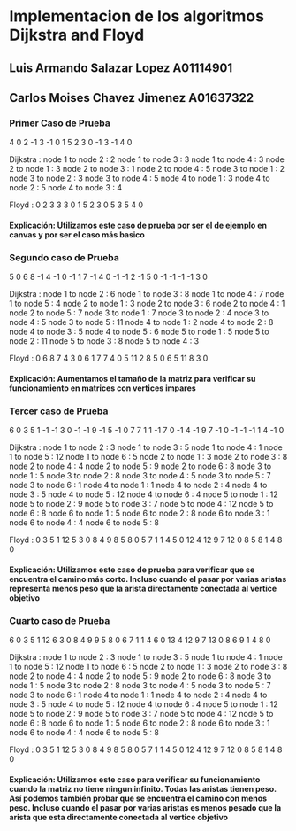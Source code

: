 # Implementacion de los algoritmos Dijkstra and Floyd

## Luis Armando Salazar Lopez A01114901

## Carlos Moises Chavez Jimenez A01637322

### Primer Caso de Prueba

4
0 2 -1 3
-1 0 1 5
2 3 0 -1
3 -1 4 0

Dijkstra :
node 1 to node 2 : 2
node 1 to node 3 : 3
node 1 to node 4 : 3
node 2 to node 1 : 3
node 2 to node 3 : 1
node 2 to node 4 : 5
node 3 to node 1 : 2
node 3 to node 2 : 3
node 3 to node 4 : 5
node 4 to node 1 : 3
node 4 to node 2 : 5
node 4 to node 3 : 4

Floyd :
0 2 3 3
3 0 1 5
2 3 0 5
3 5 4 0

#### Explicación: Utilizamos este caso de prueba por ser el de ejemplo en canvas y por ser el caso más basico

### Segundo caso de Prueba

5
0 6 8 -1 4
-1 0 -1 1 7
-1 4 0 -1 -1
2 -1 5 0 -1
-1 -1 -1 3 0

Dijkstra :
node 1 to node 2 : 6
node 1 to node 3 : 8
node 1 to node 4 : 7
node 1 to node 5 : 4
node 2 to node 1 : 3
node 2 to node 3 : 6
node 2 to node 4 : 1
node 2 to node 5 : 7
node 3 to node 1 : 7
node 3 to node 2 : 4
node 3 to node 4 : 5
node 3 to node 5 : 11
node 4 to node 1 : 2
node 4 to node 2 : 8
node 4 to node 3 : 5
node 4 to node 5 : 6
node 5 to node 1 : 5
node 5 to node 2 : 11
node 5 to node 3 : 8
node 5 to node 4 : 3

Floyd :
0 6 8 7 4
3 0 6 1 7
7 4 0 5 11
2 8 5 0 6
5 11 8 3 0

#### Explicación: Aumentamos el tamaño de la matriz para verificar su funcionamiento en matrices con vertices impares

### Tercer caso de Prueba

6
0 3 5 1 -1 -1
3 0 -1 -1 9 -1
5 -1 0 7 7 1
1 -1 7 0 -1 4
-1 9 7 -1 0 -1
-1 -1 1 4 -1 0

Dijkstra :
node 1 to node 2 : 3
node 1 to node 3 : 5
node 1 to node 4 : 1
node 1 to node 5 : 12
node 1 to node 6 : 5
node 2 to node 1 : 3
node 2 to node 3 : 8
node 2 to node 4 : 4
node 2 to node 5 : 9
node 2 to node 6 : 8
node 3 to node 1 : 5
node 3 to node 2 : 8
node 3 to node 4 : 5
node 3 to node 5 : 7
node 3 to node 6 : 1
node 4 to node 1 : 1
node 4 to node 2 : 4
node 4 to node 3 : 5
node 4 to node 5 : 12
node 4 to node 6 : 4
node 5 to node 1 : 12
node 5 to node 2 : 9
node 5 to node 3 : 7
node 5 to node 4 : 12
node 5 to node 6 : 8
node 6 to node 1 : 5
node 6 to node 2 : 8
node 6 to node 3 : 1
node 6 to node 4 : 4
node 6 to node 5 : 8

Floyd :
0 3 5 1 12 5
3 0 8 4 9 8
5 8 0 5 7 1
1 4 5 0 12 4
12 9 7 12 0 8
5 8 1 4 8 0

#### Explicación: Utilizamos este caso de prueba para verificar que se encuentra el camino más corto. Incluso cuando el pasar por varias aristas representa menos peso que la arista directamente conectada al vertice objetivo

### Cuarto caso de Prueba

6
0 3 5 1 12 6
3 0 8 4 9 9
5 8 0 6 7 1
1 4 6 0 13 4
12 9 7 13 0 8
6 9 1 4 8 0

Dijkstra :
node 1 to node 2 : 3
node 1 to node 3 : 5
node 1 to node 4 : 1
node 1 to node 5 : 12
node 1 to node 6 : 5
node 2 to node 1 : 3
node 2 to node 3 : 8
node 2 to node 4 : 4
node 2 to node 5 : 9
node 2 to node 6 : 8
node 3 to node 1 : 5
node 3 to node 2 : 8
node 3 to node 4 : 5
node 3 to node 5 : 7
node 3 to node 6 : 1
node 4 to node 1 : 1
node 4 to node 2 : 4
node 4 to node 3 : 5
node 4 to node 5 : 12
node 4 to node 6 : 4
node 5 to node 1 : 12
node 5 to node 2 : 9
node 5 to node 3 : 7
node 5 to node 4 : 12
node 5 to node 6 : 8
node 6 to node 1 : 5
node 6 to node 2 : 8
node 6 to node 3 : 1
node 6 to node 4 : 4
node 6 to node 5 : 8

Floyd :
0 3 5 1 12 5
3 0 8 4 9 8
5 8 0 5 7 1
1 4 5 0 12 4
12 9 7 12 0 8
5 8 1 4 8 0

#### Explicación: Utilizamos este caso para verificar su funcionamiento cuando la matriz no tiene ningun infinito. Todas las aristas tienen peso. Así podemos también probar que se encuentra el camino con menos peso. Incluso cuando el pasar por varias aristas es menos pesado que la arista que esta directamente conectada al vertice objetivo
